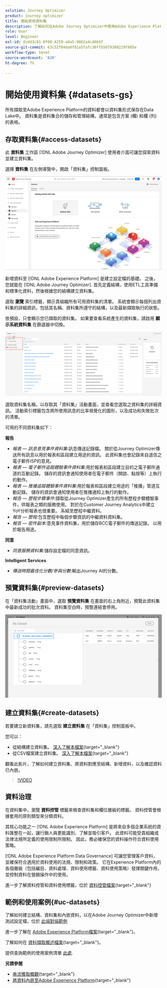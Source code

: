```yaml
---
solution: Journey Optimizer
product: journey optimizer
title: 開始使用資料集
description: 了解如何在Adobe Journey Optimizer中使用Adobe Experience Platform資料集
role: User
level: Beginner
exl-id: dcdd3c81-0f00-4259-a8a5-9062a4c40b6f
source-git-commit: 63c52f04da9fd1a5fafc36ffb5079380229f885e
workflow-type: tm+mt
source-wordcount: '820'
ht-degree: 7%

---
```


# 開始使用資料集 {#datasets-gs}

所有擷取至Adobe Experience Platform的資料都會以資料集形式保存在Data Lake中。 資料集是資料集合的儲存和管理結構，通常是包含方案 (欄) 和欄 (列) 的表格。 

## 存取資料集{#access-datasets}

此 **資料集** 工作區 [!DNL Adobe Journey Optimizer] 使用者介面可讓您探索資料並建立資料集。

選擇 **資料集** 在左側導覽中，開啟「資料集」控制面板。

![](assets/datasets-home.png)

新增資料至 [!DNL Adobe Experience Platform] 是建立設定檔的基礎。 之後，您就能在 [!DNL Adobe Journey Optimizer]. 首先定義結構，使用ETL工具準備和標準化資料，然後根據您的結構建立資料集。

選取 **瀏覽** 索引標籤，顯示貴組織所有可用資料集的清單。 系統會顯示每個列出資料集的詳細資訊，包括其名稱、資料集所遵守的結構，以及最新擷取執行的狀態。

依預設，只會顯示您已擷取的資料集。 如果要查看系統產生的資料集，請啟用 **顯示系統資料集** 在篩選器中切換。

![](assets/ajo-system-datasets.png)

選取資料集名稱，以存取其「資料集」活動畫面，並查看您選取之資料集的詳細資訊。 活動索引標籤包含將所使用訊息的比率視覺化的圖形，以及成功和失敗批次的清單。

可用的不同資料集如下：

**報告**

* _報表 — 訊息意見事件資料集_:訊息傳送記錄檔。 關於從Journey Optimizer傳送所有訊息以用於報表和區段建立用途的資訊。 此資料集也會記錄來自退信之電子郵件ISP的意見。
* _報表 — 電子郵件追蹤體驗事件資料集_:用於報表和區段建立目的之電子郵件通道的互動記錄。 儲存的資訊會通知使用者在電子郵件（開啟、點按等）上執行的動作。
* _報表 — 推播追蹤體驗事件資料集_:用於報表和區段建立用途的「推播」管道互動記錄。 儲存的資訊會通知使用者在推播通知上執行的動作。
* _報告 — 歷程步驟事件_:擷取從Journey Optimizer產生的所有歷程步驟體驗事件，供報表之類的服務使用。 對於在Customer Journey Analytics中建立YoY分析報表也很重要。 系結至歷程中繼資料。
* _報告 — 歷程_:包含歷程中每個步驟資訊的中繼資料資料集。
* _報告 — 密件副本_:意見事件資料集，用於儲存BCC電子郵件的傳送記錄。 以用於報告用途。

**同意**

* _同意服務資料集_:儲存設定檔的同意資訊。

**Intelligent Services**

* _傳送時間最佳化分數/參與分數_:輸出Journey AI的分數。

## 預覽資料集{#preview-datasets}

在「資料集活動」畫面中，選取 **預覽資料集** 在畫面的右上角附近，預覽此資料集中最新成功的批次資料。 資料集空白時，預覽連結會停用。

![](assets/dataset-preview.png)

## 建立資料集{#create-datasets}

若要建立新資料集，請先選取 **建立資料集** 在「資料集」控制面板中。

您可以：

* 從結構建立資料集。 [深入了解本檔案](https://experienceleague.adobe.com/docs/experience-platform/catalog/datasets/user-guide.html?lang=en#schema){target=&quot;_blank&quot;}
* 從CSV檔案建立資料集。 [深入了解本檔案](https://experienceleague.adobe.com/docs/experience-platform/ingestion/tutorials/map-a-csv-file.html?lang=zh-Hant){target=&quot;_blank&quot;}

觀看此影片，了解如何建立資料集、將資料對應至結構、新增資料，以及確認資料已內嵌。

>[!VIDEO](https://video.tv.adobe.com/v/334293?quality=12)

## 資料治理

在資料集中，瀏覽 **資料控管** 標籤來檢查資料集和欄位層級的標籤。 資料控管會根據套用的原則類型來分類資料。

其核心功能之一 [!DNL Adobe Experience Platform] 是將來自多個企業系統的資料匯整在一起，讓行銷人員更能識別、了解並吸引客戶。 此資料可能受貴組織或法律法規所定義的使用限制所限制。 因此，務必確保您的資料操作符合資料使用策略。

[!DNL Adobe Experience Platform Data Governance] 可讓您管理客戶資料，並確保符合適用於資料使用的法規、限制和政策。 它在Experience Platform內的各個層級（包括編目、資料處理、資料使用標籤、資料使用策略）發揮關鍵作用，並控制資料在營銷操作中的使用。

進一步了解資料控管和資料使用標籤，位於 [資料控管檔案](https://experienceleague.adobe.com/docs/experience-platform/data-governance/labels/user-guide.html){target=&quot;_blank&quot;}

## 範例和使用案例{#uc-datasets}

了解如何建立結構、資料集和內嵌資料，以在Adobe Journey Optimizer中新增測試設定檔，位於 [此端對端範例](../segment/creating-test-profiles.md)

進一步了解在 [Adobe Experience Platform檔案](https://experienceleague.adobe.com/docs/experience-platform/catalog/datasets/overview.html?lang=zh-Hant){target=&quot;_blank&quot;}。

了解如何在 [資料擷取概述檔案](https://experienceleague.adobe.com/docs/experience-platform/ingestion/home.html?lang=zh-Hant){target=&quot;_blank&quot;}。

提供查詢範例的使用案例清單 [此處](../start/datasets-query-examples.md).

**另請參閱**

* [串流獲取概觀](https://experienceleague.adobe.com/docs/experience-platform/ingestion/streaming/overview.html?lang=zh-Hant){target=&quot;_blank&quot;}
* [將資料內嵌至Adobe Experience Platform](https://experienceleague.adobe.com/docs/experience-platform/ingestion/tutorials/ingest-batch-data.html){target=&quot;_blank&quot;}
